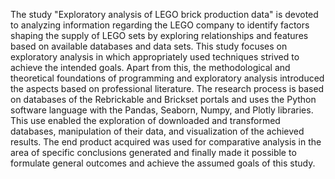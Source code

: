 The study "Exploratory analysis of LEGO brick production data" is devoted to analyzing information regarding the LEGO company to identify factors shaping the supply of LEGO sets by exploring relationships and features based on available databases and data sets. This study focuses on exploratory analysis in which appropriately used techniques strived to achieve the intended goals. Apart from this, the methodological and theoretical foundations of programming and exploratory analysis introduced the aspects based on professional literature. The research process is based on databases of the Rebrickable and Brickset portals and uses the Python software language with the Pandas, Seaborn, Numpy, and Plotly libraries. This use enabled the exploration of downloaded and transformed databases, manipulation of their data, and visualization of the achieved results. The end product acquired was used for comparative analysis in the area of specific conclusions generated and finally made it possible to formulate general outcomes and achieve the assumed goals of this study.
